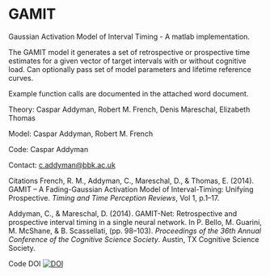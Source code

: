 GAMIT
=====


Gaussian Activation Model of Interval Timing - A matlab implementation.


The GAMIT model it generates a set of retrospective or prospective time estimates for a given vector of target intervals with or without cognitive load. Can optionally pass set of model parameters and lifetime reference curves.

Example function calls are documented in the attached word document.


Theory: Caspar Addyman, Robert M. French, Denis Mareschal, Elizabeth Thomas

Model: Caspar Addyman, Robert M. French

Code: Caspar Addyman

Contact:
c.addyman@bbk.ac.uk


Citations
French, R. M., Addyman, C., Mareschal, D., & Thomas, E. (2014). GAMIT – A Fading-Gaussian Activation Model of Interval-Timing: Unifying Prospective. *Timing and Time Perception Reviews*, Vol 1, p.1–17.

Addyman, C., & Mareschal, D. (2014). GAMIT-Net: Retrospective and prospective interval timing in a single neural network. In P. Bello, M. Guarini, M. McShane, & B. Scassellati, (pp. 98–103). *Proceedings of the 36th Annual Conference of the Cognitive Science Society*. Austin, TX Cognitive Science Society.

Code DOI
[![DOI](https://zenodo.org/badge/3891/YourBrain/GAMIT.svg)](http://dx.doi.org/10.5281/zenodo.9895)
